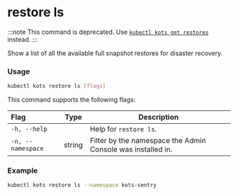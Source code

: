 # restore ls

:::note
This command is deprecated. Use [`kubectl kots get restores`](/reference/kots-cli-get-restores) instead.
:::

Show a list of all the available full snapshot restores for disaster recovery.

### Usage

```bash
kubectl kots restore ls [flags]
```

This command supports the following flags:

| Flag              | Type   | Description                                                         |
| :---------------- | ------ | ------------------------------------------------------------------- |
| `-h, --help`      |        | Help for `restore ls`.                                                 |
| `-n, --namespace` | string | Filter by the namespace the Admin Console was installed in.|

### Example

```bash
kubectl kots restore ls --namespace kots-sentry
```
